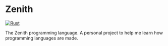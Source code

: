 # Zenith
[![Rust](https://github.com/dakata1337/zenith/actions/workflows/rust.yml/badge.svg)](https://github.com/dakata1337/zenith/actions/workflows/rust.yml)

The Zenith programming language. A personal project to help me learn how
programming languages are made.
